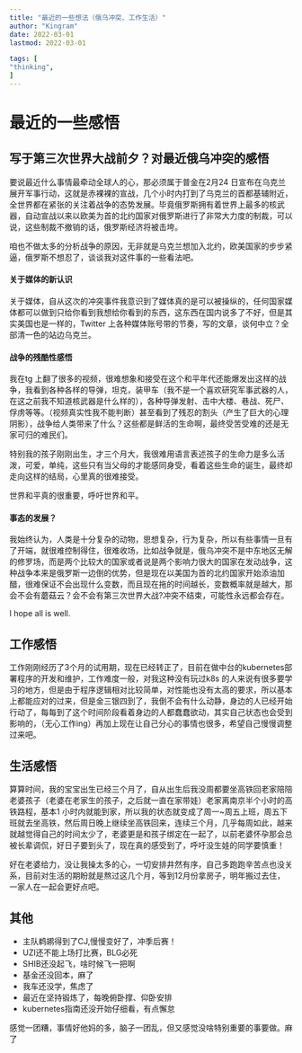 ```yaml
---
title: "最近的一些想法（俄乌冲突、工作生活）"   
author: "Kingram"  
date: 2022-03-01   
lastmod: 2022-03-01

tags: [  
"thinking",
]
---
```

# 最近的一些感悟

## 写于第三次世界大战前夕？对最近俄乌冲突的感悟
要说最近什么事情最牵动全球人的心，那必须属于普金在2月24
日宣布在乌克兰展开军事行动，这就是赤裸裸的宣战，几个小时内打到了乌克兰的首都基辅附近，全世界都在紧张的关注着战争的态势发展。毕竟俄罗斯拥有着世界上最多的核武器，自动宣战以来以欧美为首的北约国家对俄罗斯进行了非常大力度的制裁，可以说，这些制裁不撤销的话，俄罗斯经济将被击垮。

咱也不做太多的分析战争的原因，无非就是乌克兰想加入北约，欧美国家的步步紧逼，俄罗斯不想忍了，谈谈我对这件事的一些看法吧。

#### 关于媒体的新认识
关于媒体，自从这次的冲突事件我意识到了媒体真的是可以被操纵的，任何国家媒体都可以做到只给你看到我想给你看到的东西，这东西在国内说多了不好，但是其实美国也是一样的，Twitter
上各种媒体账号带的节奏，写的文章，谈何中立？全部清一色的站边乌克兰。

#### 战争的残酷性感悟
我在tg
上翻了很多的视频，很难想象和接受在这个和平年代还能爆发出这样的战争，我看到各种各样的导弹，坦克，装甲车（我不是一个喜欢研究军事武器的人，在这之前我不知道核武器是什么样的），各种导弹发射、击中大楼、巷战、死尸、俘虏等等。（视频真实性我不能判断）甚至看到了残忍的割头（产生了巨大的心理阴影），战争给人类带来了什么？这些都是鲜活的生命啊，最终受苦受难的还是无家可归的难民们。

特别我的孩子刚刚出生，才三个月大，我很难用语言表述孩子的生命力是多么活泼，可爱，单纯，这些只有当父母的才能感同身受，看着这些生命的诞生，最终却走向这样的结局，心里真的很难接受。

世界和平真的很重要，呼吁世界和平。

#### 事态的发展？
我始终认为，人类是十分复杂的动物，思想复杂，行为复杂，所以有些事情一旦有了开端，就很难控制得住，很难收场，比如战争就是，俄乌冲突不是中东地区无解的修罗场，而是两个比较大的国家或者说是两个影响力很大的国家在发动战争，这种战争本来是俄罗斯一边倒的优势，但是现在以美国为首的北约国家开始添油加醋，很难保证不会出现什么变数，而且现在拖的时间越长，变数概率就是越大，那会不会有蘑菇云？会不会有第三次世界大战?冲突不结束，可能性永远都会存在。

I hope all is well.

## 工作感悟
工作刚刚经历了3个月的试用期，现在已经转正了，目前在做中台的kubernetes部署程序的开发和维护，工作难度一般，对我这种没有玩过k8s
的人来说有很多要学习的地方，但是由于程序逻辑相对比较简单，对性能也没有太高的要求，所以基本上都能应对的过来，但是金三银四到了，我倒不会有什么动静，身边的人已经开始行动了，每每到了这个时间阶段看着身边的人都蠢蠢欲动，其实自己状态也会受到影响的，（无心工作ing）再加上现在让自己分心的事情也很多，希望自己慢慢调整过来吧。

## 生活感悟
算算时间，我的宝宝出生已经三个月了，自从出生后我没周都要坐高铁回老家陪陪老婆孩子（老婆在老家生的孩子，之后就一直在家带娃）老家离南京半个小时的高铁路程，基本1
小时内就能到家，所以我的状态就变成了周一~周五上班，周五下班就去坐高铁，然后周日晚上继续坐高铁回来，连续三个月，几乎每周如此，越来就越觉得自己的时间太少了，老婆更是和孩子绑定在一起了，以前老婆怀孕那会总被长辈调侃，好日子要到头了，现在真的感受到了，呼吁没生娃的同学要慎重！

好在老婆给力，没让我操太多的心，一切安排井然有序，自己多跑跑辛苦点也没关系，目前对生活的期盼就是熬过这几个月，等到12月份拿房子，明年搬过去住，一家人在一起会更好点吧。

## 其他
- 主队鹈鹕得到了CJ,慢慢变好了，冲季后赛！
- UZI还不能上场打比赛，BLG必死
- SHIB还没起飞，啥时候飞一把啊
- 基金还没回本，麻了
- 我车还没学，焦虑了
- 最近在坚持锻炼了，每晚俯卧撑、仰卧安排
- kubernetes指南还没开始仔细看，有点懈怠

感觉一团糟，事情好他妈的多，脑子一团乱，但又感觉没啥特别重要的事要做。麻了